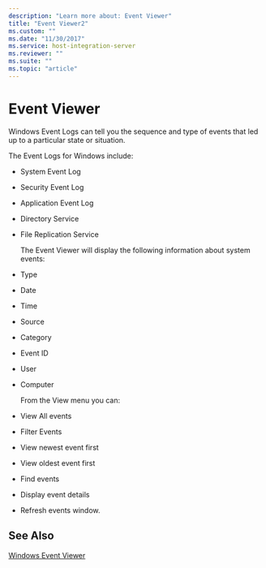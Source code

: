 ```yaml
---
description: "Learn more about: Event Viewer"
title: "Event Viewer2"
ms.custom: ""
ms.date: "11/30/2017"
ms.service: host-integration-server
ms.reviewer: ""
ms.suite: ""
ms.topic: "article"
---
```

# Event Viewer
Windows Event Logs can tell you the sequence and type of events that led up to a particular state or situation.  
  
 The Event Logs for Windows include:  
  
- System Event Log  
  
- Security Event Log  
  
- Application Event Log  
  
- Directory Service  
  
- File Replication Service  
  
  The Event Viewer will display the following information about system events:  
  
- Type  
  
- Date  
  
- Time  
  
- Source  
  
- Category  
  
- Event ID  
  
- User  
  
- Computer  
  
  From the View menu you can:  
  
- View All events  
  
- Filter Events  
  
- View newest event first  
  
- View oldest event first  
  
- Find events  
  
- Display event details  
  
- Refresh events window.  
  
## See Also  
 [Windows Event Viewer](../core/windows-event-viewer1.md)
